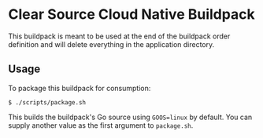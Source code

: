 # Clear Source Cloud Native Buildpack

This buildpack is meant to be used at the end of the buildpack order definition and will delete everything in the application directory.

## Usage

To package this buildpack for consumption:

```
$ ./scripts/package.sh
```

This builds the buildpack's Go source using `GOOS=linux` by default. You can
supply another value as the first argument to `package.sh`.
